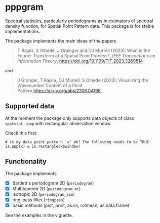 # pppgram

Spectral statistics, particularly periodograms as in estimators of spectral density function, for Spatial Point Pattern data. This package is for stable implementations. 

The package implements the main ideas of the papers

> T Rajala, S Olhede, J Grainger and DJ Murrell (2023): What is the Fourier Transform of a Spatial Point Process?, *IEEE Transactions on Information Theory*, https://doi.org/10.1109/TIT.2023.3269514

and 
> J Granger, T Rajala, DJ Murrell, S Olhede (2023): Visualizing the Wavenumber Content of a Point Pattern,https://arxiv.org/abs/2306.04198

## Supported data

At the moment the package only supports data objects of class `spatstat::ppp` with rectangular observation window. 

Check this first:

```
# is my data point pattern 'x' ok? The following needs to be TRUE:
is.ppp(x) & is.rectangle(x$window)
```

## Functionality

The package implements

* [x] Bartlett's periodogram 2D (`periodogram`)
* [x] Multitapered 2D (`periodogram_mt`)
* [x] isotropic 2D (`periodogram_iso`)
* [x] ring-pass filter (`ringpass`)
* [x] basic methods (plot, print, as.im, rotmean, as.data.frame)

See the examples in the vignette.
 